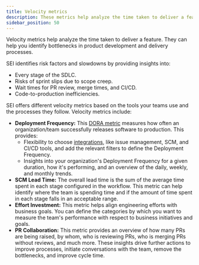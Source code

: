 ```yaml
---
title: Velocity metrics
description: These metrics help analyze the time taken to deliver a feature.
sidebar_position: 50
---
```


Velocity metrics help analyze the time taken to deliver a feature. They can help you identify bottlenecks in product development and delivery processes.

SEI identifies risk factors and slowdowns by providing insights into:

* Every stage of the SDLC.
* Risks of sprint slips due to scope creep.
* Wait times for PR review, merge times, and CI/CD.
* Code-to-production inefficiencies.

SEI offers different velocity metrics based on the tools your teams use and the processes they follow. Velocity metrics include:

* **Deployment Frequency:** This [DORA metric](../dora-metrics-reports/dora-metrics.md) measures how often an organization/team successfully releases software to production. This provides:
  * Flexibility to choose [integrations](/docs/category/connectors-and-integrations), like issue management, SCM, and CI/CD tools, and add the relevant filters to define the Deployment Frequency.
  * Insights into your organization's Deployment Frequency for a given duration, how it's performing, and an overview of the daily, weekly, and monthly trends.
* **SCM Lead Time:** The overall lead time is the sum of the average time spent in each stage configured in the workflow. This metric can help identify where the team is spending time and if the amount of time spent in each stage falls in an acceptable range.
* **Effort Investment:** This metric helps align engineering efforts with business goals. You can define the categories by which you want to measure the team's performance with respect to business initiatives and goals.
* **PR Collaboration:** This metric provides an overview of how many PRs are being raised, by whom, who is reviewing PRs, who is merging PRs without reviews, and much more. These insights drive further actions to improve processes, initiate conversations with the team, remove the bottlenecks, and improve cycle time.
